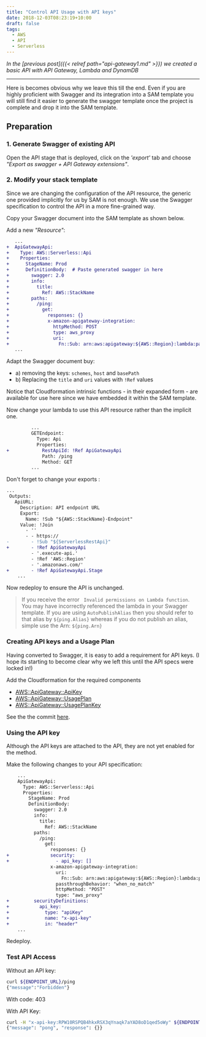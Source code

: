 ```yaml
---
title: "Control API Usage with API keys"
date: 2018-12-03T08:23:19+10:00
draft: false
tags:
  - AWS
  - API
  - Serverless
---
```


*In the [previous post]({{< relref path="api-gateway1.md" >}}) we created a basic API with API Gateway, Lambda and DynamDB*

---

Here is becomes obvious why we leave this till the end.  Even if you are highly proficient with Swagger and its integration into a SAM template you will still find it easier to generate the swagger template once the project is complete and drop it into the SAM template.

## Preparation

### 1. Generate Swagger of existing API

Open the API stage that is deployed, click on the *'export'* tab and choose *"Export as swagger + API Gateway extensions"*.

### 2. Modify your stack template
Since we are changing the configuration of the API resource, the generic one provided implicitly for us by SAM is not enough.  We use the Swagger specification to control the API in a more fine-grained way.

Copy your Swagger document into the SAM template as shown below.

Add a new *"Resource"*:
```diff
   ...
+  ApiGatewayApi:
+    Type: AWS::Serverless::Api
+    Properties:
+      StageName: Prod
+      DefinitionBody:  # Paste generated swagger in here
+        swagger: 2.0
+        info:
+          title:
+            Ref: AWS::StackName
+        paths:
+          /ping:
+            get:
+              responses: {}
+              x-amazon-apigateway-integration:
+                httpMethod: POST
+                type: aws_proxy
+                uri:
+                  Fn::Sub: arn:aws:apigateway:${AWS::Region}:lambda:path/2015-03-31/functions/${ping.Arn}/invocations
   ...
```
Adapt the Swagger document buy:

- a) removing the keys: `schemes`, `host` and `basePath`
- b) Replacing the `title` and `uri` values with `!Ref` values

Notice that Cloudformation intrinsic functions - in their expanded form - are available for use here since we have embedded it within the SAM template.

Now change your lambda to use this API resource rather than the implicit one.

```diff
         ...
         GETEndpoint:
           Type: Api
           Properties:
+            RestApiId: !Ref ApiGatewayApi
             Path: /ping
             Method: GET
         ...
```

Don't forget to change your exports :

```diff
...
 Outputs:
   ApiURL:
     Description: API endpoint URL
     Export:
       Name: !Sub "${AWS::StackName}-Endpoint"
     Value: !Join
       - ''
       - - https://
-        - !Sub "${ServerlessRestApi}"
+        - !Ref ApiGatewayApi
         - '.execute-api.'
         - !Ref 'AWS::Region'
         - '.amazonaws.com/'
+        - !Ref ApiGatewayApi.Stage
    ...
```

Now redeploy to ensure the API is unchanged.

> If you receive the error ` Invalid permissions on Lambda function`. You may have incorrectly referenced the lambda in your Swagger template.  If you are using `AutoPublishAlias` then you should refer to that alias by `${ping.Alias}` whereas if you do not publish an alias, simple use the Arn: `${ping.Arn}`

### Creating API keys and a Usage Plan
Having converted to Swagger, it is easy to add a requirement for API keys.  (I hope its starting to become clear why we left this until the API specs were locked in!)

Add the Cloudformation for the required components

- [AWS::ApiGateway::ApiKey](https://docs.aws.amazon.com/AWSCloudFormation/latest/UserGuide/aws-resource-apigateway-apikey.html)
- [AWS::ApiGateway::UsagePlan](https://docs.aws.amazon.com/AWSCloudFormation/latest/UserGuide/aws-resource-apigateway-usageplan.html)
- [AWS::ApiGateway::UsagePlanKey](https://docs.aws.amazon.com/AWSCloudFormation/latest/UserGuide/aws-resource-apigateway-usageplankey.html)

See the the commit [here](https://github.com/eL0ck/aws-APIG/commit/5c0d153e8428a8aa1f4dc505b481400bc95d2848).

### Using the API key
Although the API keys are attached to the API, they are not yet enabled for the method.

Make the following changes to your API specification:

```diff
    ...
    ApiGatewayApi:
      Type: AWS::Serverless::Api
      Properties:
        StageName: Prod
        DefinitionBody:
          swagger: 2.0
          info:
            title:
              Ref: AWS::StackName
          paths:
            /ping:
              get:
                responses: {}
+               security:
+                 - api_key: []
                x-amazon-apigateway-integration:
                  uri:
                    Fn::Sub: arn:aws:apigateway:${AWS::Region}:lambda:path/2015-03-31/functions/${ping.Alias}/invocations
                  passthroughBehavior: "when_no_match"
                  httpMethod: "POST"
                  type: "aws_proxy"
+         securityDefinitions:
+           api_key:
+             type: "apiKey"
+             name: "x-api-key"
+             in: "header"
    ...
```


Redeploy.

### Test API Access

Without an API key:

```bash
curl ${ENDPOINT_URL}/ping
{"message":"Forbidden"}
```
With code: 403


With API Key:

```bash
curl -H "x-api-key:RPW10RSPQB4hkxRSX3qYnaqk7aYAD8oD1qed5oWy" ${ENDPOINT_URL}/ping
{"message": "pong", "response": {}}
```


